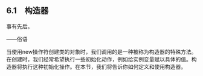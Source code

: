    

## 6.1　构造器

事有先后。

——俗语

当使用new操作符创建类的对象时，我们调用的是一种被称为构造器的特殊方法。在创建时，我们经常希望执行一些初始化动作，例如给实例变量赋以具体的值。构造器将执行这种初始化操作。在本节，我们将告诉你如何定义和使用构造器。
